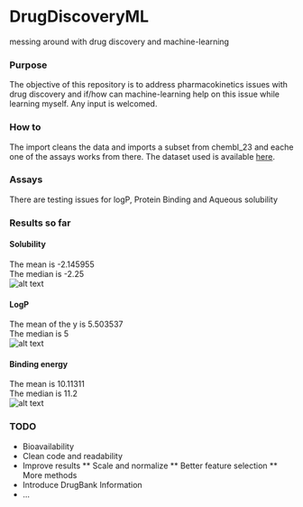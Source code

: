 # DrugDiscoveryML
messing around with drug discovery and machine-learning

### Purpose
The objective of this repository is to address pharmacokinetics issues with drug discovery and if/how can machine-learning help on this issue while learning myself. Any input is welcomed.

### How to
The import cleans the data and imports a subset from chembl_23 and eache one of the assays works from there.
The dataset used is available [here](https://www.dropbox.com/s/jmhxpdn9m3izt02/product_adme.csv?dl=0).

### Assays
There are testing issues for logP, Protein Binding and Aqueous solubility

### Results so far
#### Solubility 

The mean is -2.145955  
The median is -2.25  
![alt text](https://github.com/joofio/DrugDiscoveryML/blob/develop/images/aqsolubil.png "Aqueous Solubility results")

#### LogP 

The mean of the y is 5.503537  
The median is 5  
![alt text](https://github.com/joofio/DrugDiscoveryML/blob/develop/images/logp.png "LogP results")

#### Binding energy

The mean is 10.11311  
The median is 11.2  
![alt text](https://github.com/joofio/DrugDiscoveryML/blob/develop/images/Binding.png "Binding Energy results")

### TODO
* Bioavailability
* Clean code and readability
* Improve results
** Scale and normalize
** Better feature selection
** More methods
* Introduce DrugBank Information
* ...
